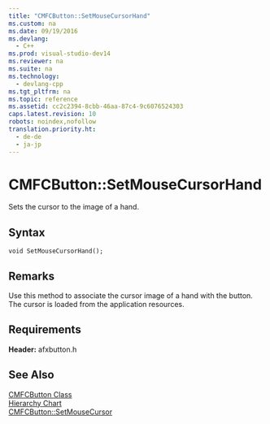 ```yaml
---
title: "CMFCButton::SetMouseCursorHand"
ms.custom: na
ms.date: 09/19/2016
ms.devlang: 
  - C++
ms.prod: visual-studio-dev14
ms.reviewer: na
ms.suite: na
ms.technology: 
  - devlang-cpp
ms.tgt_pltfrm: na
ms.topic: reference
ms.assetid: cc2c2394-8cbb-46aa-87c4-9c6076524303
caps.latest.revision: 10
robots: noindex,nofollow
translation.priority.ht: 
  - de-de
  - ja-jp
---
```

# CMFCButton::SetMouseCursorHand
Sets the cursor to the image of a hand.  
  
## Syntax  
  
```  
void SetMouseCursorHand();  
```  
  
## Remarks  
 Use this method to associate the cursor image of a hand with the button. The cursor is loaded from the application resources.  
  
## Requirements  
 **Header:** afxbutton.h  
  
## See Also  
 [CMFCButton Class](../vs140/CMFCButton-Class.md)   
 [Hierarchy Chart](../vs140/Hierarchy-Chart.md)   
 [CMFCButton::SetMouseCursor](../vs140/CMFCButton--SetMouseCursor.md)